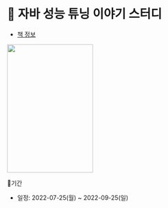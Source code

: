 # 📖 자바 성능 튜닝 이야기 스터디
- [책 정보](http://www.kyobobook.co.kr/product/detailViewKor.laf?barcode=9788966260928)

<img src="https://user-images.githubusercontent.com/66561524/178166808-cafed2fc-b020-458e-ad36-d35547d6cdb4.png" width="200" height="300"/>

:calendar:기간
- 일정: 2022-07-25(월) ~ 2022-09-25(일)
